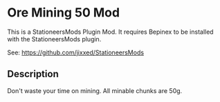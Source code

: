 # Ore Mining 50 Mod

This is a StationeersMods Plugin Mod. It requires Bepinex to be installed with the StationeersMods plugin.

See: https://github.com/jixxed/StationeersMods


## Description

Don't waste your time on mining.
All minable chunks are 50g.